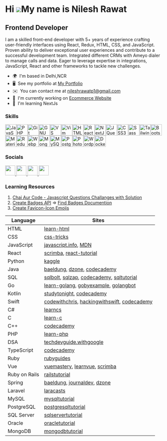 Hi ![](https://user-images.githubusercontent.com/18350557/176309783-0785949b-9127-417c-8b55-ab5a4333674e.gif)My name is Nilesh Rawat
====================================================================================================================================

Frontend Developer
------------------

I am a skilled front-end developer with 5+ years of experience crafting user-friendly interfaces using React, Redux, HTML, CSS, and JavaScript. Proven ability to deliver exceptional user experiences and contribute to a successful development team. Integrated different CRMs with Ameyo dialer to manage calls and data. Eager to leverage expertise in integrations, JavaScript, React and other frameworks to tackle new challenges.

* 🌍  I'm based in Delhi,NCR
* 🖥️  See my portfolio at [My Portfolio](https://nileshrawat.vercel.app/)
* ✉️  You can contact me at [nileshrawatp1@gmail.com](mailto:nileshrawatp1@gmail.com)
* 🚀  I'm currently working on [Ecommerce Website](https://bhuppi-ecommerce.vercel.app/)
* 🧠  I'm learning NextJs

### Skills


<p align="left">
<a href="https://developer.mozilla.org/en-US/docs/Web/JavaScript" target="_blank" rel="noreferrer"><img src="https://raw.githubusercontent.com/danielcranney/readme-generator/main/public/icons/skills/javascript-colored.svg" width="36" height="36" alt="JavaScript" /></a><a href="https://www.php.net/" target="_blank" rel="noreferrer"><img src="https://raw.githubusercontent.com/danielcranney/readme-generator/main/public/icons/skills/php-colored.svg" width="36" height="36" alt="PHP" /></a><a href="https://git-scm.com/" target="_blank" rel="noreferrer"><img src="https://raw.githubusercontent.com/danielcranney/readme-generator/main/public/icons/skills/git-colored.svg" width="36" height="36" alt="Git" /></a><a href="https://www.gnu.org/software/bash/" target="_blank" rel="noreferrer"><img src="https://raw.githubusercontent.com/danielcranney/readme-generator/main/public/icons/skills/gnubash.svg" width="36" height="36" alt="GNU Bash" /></a><a href="https://code.visualstudio.com/" target="_blank" rel="noreferrer"><img src="https://raw.githubusercontent.com/danielcranney/readme-generator/main/public/icons/skills/visualstudiocode.svg" width="36" height="36" alt="VS Code" /></a><a href="https://www.vim.org/" target="_blank" rel="noreferrer"><img src="https://raw.githubusercontent.com/danielcranney/readme-generator/main/public/icons/skills/vim.svg" width="36" height="36" alt="Vim" /></a><a href="https://developer.mozilla.org/en-US/docs/Glossary/HTML5" target="_blank" rel="noreferrer"><img src="https://raw.githubusercontent.com/danielcranney/readme-generator/main/public/icons/skills/html5-colored.svg" width="36" height="36" alt="HTML5" /></a><a href="https://reactjs.org/" target="_blank" rel="noreferrer"><img src="https://raw.githubusercontent.com/danielcranney/readme-generator/main/public/icons/skills/react-colored.svg" width="36" height="36" alt="React" /></a><a href="https://nextjs.org/docs" target="_blank" rel="noreferrer"><img src="https://raw.githubusercontent.com/danielcranney/readme-generator/main/public/icons/skills/nextjs-colored.svg" width="36" height="36" alt="NextJs" /></a><a href="https://jquery.com/" target="_blank" rel="noreferrer"><img src="https://raw.githubusercontent.com/danielcranney/readme-generator/main/public/icons/skills/jquery-colored.svg" width="36" height="36" alt="JQuery" /></a><a href="https://www.w3.org/TR/CSS/#css" target="_blank" rel="noreferrer"><img src="https://raw.githubusercontent.com/danielcranney/readme-generator/main/public/icons/skills/css3-colored.svg" width="36" height="36" alt="CSS3" /></a><a href="https://sass-lang.com/" target="_blank" rel="noreferrer"><img src="https://raw.githubusercontent.com/danielcranney/readme-generator/main/public/icons/skills/sass-colored.svg" width="36" height="36" alt="Sass" /></a><a href="https://tailwindcss.com/" target="_blank" rel="noreferrer"><img src="https://raw.githubusercontent.com/danielcranney/readme-generator/main/public/icons/skills/tailwindcss-colored.svg" width="36" height="36" alt="TailwindCSS" /></a><a href="https://getbootstrap.com/" target="_blank" rel="noreferrer"><img src="https://raw.githubusercontent.com/danielcranney/readme-generator/main/public/icons/skills/bootstrap-colored.svg" width="36" height="36" alt="Bootstrap" /></a><a href="https://mui.com/" target="_blank" rel="noreferrer"><img src="https://raw.githubusercontent.com/danielcranney/readme-generator/main/public/icons/skills/materialui-colored.svg" width="36" height="36" alt="Material UI" /></a><a href="https://redux.js.org/" target="_blank" rel="noreferrer"><img src="https://raw.githubusercontent.com/danielcranney/readme-generator/main/public/icons/skills/redux-colored.svg" width="36" height="36" alt="Redux" /></a><a href="https://webpack.js.org/" target="_blank" rel="noreferrer"><img src="https://raw.githubusercontent.com/danielcranney/readme-generator/main/public/icons/skills/webpack-colored.svg" width="36" height="36" alt="Webpack" /></a><a href="https://www.mongodb.com/" target="_blank" rel="noreferrer"><img src="https://raw.githubusercontent.com/danielcranney/readme-generator/main/public/icons/skills/mongodb-colored.svg" width="36" height="36" alt="MongoDB" /></a><a href="https://www.mysql.com/" target="_blank" rel="noreferrer"><img src="https://raw.githubusercontent.com/danielcranney/readme-generator/main/public/icons/skills/mysql-colored.svg" width="36" height="36" alt="MySQL" /></a><a href="https://www.postgresql.org/" target="_blank" rel="noreferrer"><img src="https://raw.githubusercontent.com/danielcranney/readme-generator/main/public/icons/skills/postgresql-colored.svg" width="36" height="36" alt="PostgreSQL" /></a><a href="https://www.adobe.com/uk/products/photoshop.html" target="_blank" rel="noreferrer"><img src="https://raw.githubusercontent.com/danielcranney/readme-generator/main/public/icons/skills/photoshop-colored.svg" width="36" height="36" alt="Photoshop" /></a><a href="https://wordpress.com" target="_blank" rel="noreferrer"><img src="https://raw.githubusercontent.com/danielcranney/readme-generator/main/public/icons/skills/wordpress-colored.svg" width="36" height="36" alt="Wordpress" /></a><a href="https://www.docker.com/" target="_blank" rel="noreferrer"><img src="https://raw.githubusercontent.com/danielcranney/readme-generator/main/public/icons/skills/docker-colored.svg" width="36" height="36" alt="Docker" /></a>
</p>


### Socials

<p align="left"> <a href="https://www.codepen.io/nileshrawatp1" target="_blank" rel="noreferrer"> <picture> <source media="(prefers-color-scheme: dark)" srcset="https://raw.githubusercontent.com/danielcranney/readme-generator/main/public/icons/socials/codepen-dark.svg" /> <source media="(prefers-color-scheme: light)" srcset="https://raw.githubusercontent.com/danielcranney/readme-generator/main/public/icons/socials/codepen.svg" /> <img src="https://raw.githubusercontent.com/danielcranney/readme-generator/main/public/icons/socials/codepen.svg" width="32" height="32" /> </picture> </a> <a href="https://www.github.com/nileshrawatp1" target="_blank" rel="noreferrer"> <picture> <source media="(prefers-color-scheme: dark)" srcset="https://raw.githubusercontent.com/danielcranney/readme-generator/main/public/icons/socials/github-dark.svg" /> <source media="(prefers-color-scheme: light)" srcset="https://raw.githubusercontent.com/danielcranney/readme-generator/main/public/icons/socials/github.svg" /> <img src="https://raw.githubusercontent.com/danielcranney/readme-generator/main/public/icons/socials/github.svg" width="32" height="32" /> </picture> </a> <a href="https://www.linkedin.com/in/nileshrawat" target="_blank" rel="noreferrer"> <picture> <source media="(prefers-color-scheme: dark)" srcset="https://raw.githubusercontent.com/danielcranney/readme-generator/main/public/icons/socials/linkedin-dark.svg" /> <source media="(prefers-color-scheme: light)" srcset="https://raw.githubusercontent.com/danielcranney/readme-generator/main/public/icons/socials/linkedin.svg" /> <img src="https://raw.githubusercontent.com/danielcranney/readme-generator/main/public/icons/socials/linkedin.svg" width="32" height="32" /> </picture> </a> <a href="https://www.x.com/nileshrawatp1" target="_blank" rel="noreferrer"> <picture> <source media="(prefers-color-scheme: dark)" srcset="https://raw.githubusercontent.com/danielcranney/readme-generator/main/public/icons/socials/twitter-dark.svg" /> <source media="(prefers-color-scheme: light)" srcset="https://raw.githubusercontent.com/danielcranney/readme-generator/main/public/icons/socials/twitter.svg" /> <img src="https://raw.githubusercontent.com/danielcranney/readme-generator/main/public/icons/socials/twitter.svg" width="32" height="32" /> </picture> </a></p>

### Learning Resources

1. [Chai Aur Code - Javascript Questions Challanges with Solution](https://github.com/nileshrawatp1/Chai-Aur-Code_30-Days-Challenge)
2. [Create Badges API](https://img.shields.io/badge/Website-Nilesh_Rawat_Portfolio-blue) => [Find Badges Documention](https://dev.to/envoy_/150-badges-for-github-pnk)
3. [Create Favicon-Icon Emojis](https://fav.farm/)

| Language        | Sites                                                      |
|-----------------|------------------------------------------------------------|
| HTML            | [learn-html](https://learn-html.org)                       |
| CSS             | [css-tricks](https://css-tricks.com)                       |
| JavaScript      | [javascript.info](https://javascript.info), [MDN](https://developer.mozilla.org/en-US/docs/Web/JavaScript) |
| React           | [scrimba](https://scrimba.com), [react-tutorial](https://react-tutorial.app) |
| Python          | [kaggle](https://kaggle.com)                               |
| Java            | [baeldung](https://baeldung.com), [dzone](https://dzone.com), [codecademy](https://codecademy.com) |
| SQL             | [sqlbolt](https://sqlbolt.com), [sqlzap](https://sqlzap.com), [codecademy](https://codecademy.com), [sqltutorial](https://sqltutorial.org) |
| Go              | [learn-golang](https://learn-golang.org), [gobyexample](https://gobyexample.com), [golangbot](https://golangbot.com) |
| Kotlin          | [studytonight](https://studytonight.com), [codecademy](https://codecademy.com) |
| Swift           | [codewithchris](https://codewithchris.com), [hackingwithswift](https://hackingwithswift.com), [codecademy](https://codecademy.com) |
| C#              | [learncs](https://learncs.org)                             |
| C               | [learn-c](https://learn-c.org)                             |
| C++             | [codecademy](https://codecademy.com)                       |
| PHP             | [learn-php](https://learn-php.org)                         |
| DSA             | [techdevguide.withgoogle](https://techdevguide.withgoogle.com) |
| TypeScript      | [codecademy](https://codecademy.com)                       |
| Ruby            | [rubyguides](https://rubyguides.com)                       |
| Vue             | [vuemastery](https://vuemastery.com), [learnvue](https://learnvue.co), [scrimba](https://scrimba.com) |
| Ruby on Rails   | [railstutorial](https://railstutorial.org)                 |
| Spring          | [baeldung](https://baeldung.com), [journaldev](https://journaldev.com), [dzone](https://dzone.com) |
| Laravel         | [laracasts](https://laracasts.com)                         |
| MySQL           | [mysqltutorial](https://mysqltutorial.org)                 |
| PostgreSQL      | [postgresqltutorial](https://postgresqltutorial.com)       |
| SQL Server      | [sqlservertutorial](https://sqlservertutorial.net)         |
| Oracle          | [oracletutorial](https://oracletutorial.com)               |
| MongoDB         | [mongodbtutorial](https://mongodbtutorial.com)             |
